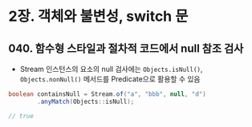 # 2장. 객체와 불변성, switch 문

## 040. 함수형 스타일과 절차적 코드에서 null 참조 검사

- Stream 인스턴스의 요소의 null 검사에는 `Objects.isNull()`, `Objects.nonNull()` 메서드를 Predicate으로 활용할 수 있음

```java
boolean containsNull = Stream.of("a", "bbb", null, "d")
        .anyMatch(Objects::isNull);

// true
```
